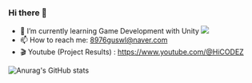 ### Hi there 👋

- 🌱 I’m currently learning Game Development with Unity <img src="https://img.shields.io/badge/unity-000000?style=flat&logo=unity&logoColor=FFFFFF"/>
- 📫 How to reach me: 8976guswl@naver.com 
- 🎬 Youtube (Project Results) : https://www.youtube.com/@HiCODEZ


![Anurag's GitHub stats](https://github-readme-stats.vercel.app/api?username=szlovelee&show_icons=true&theme=radical)
